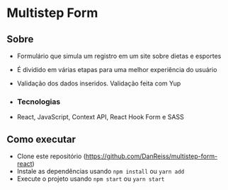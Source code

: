 # Multistep Form

## Sobre

- Formulário que simula um registro em um site sobre dietas e esportes
- É dividido em várias etapas para uma melhor experiência do usuário
- Validação dos dados inseridos. Validação feita com Yup

- ### Tecnologias
- React, JavaScript, Context API, React Hook Form e SASS

## Como executar
- Clone este repositório (https://github.com/DanReiss/multistep-form-react)
- Instale as dependências usando `npm install` ou `yarn add`
- Execute o projeto usando `npm start` ou `yarn start`
